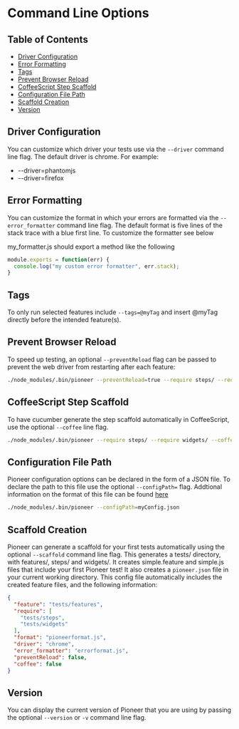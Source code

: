 Command Line Options
====================

## Table of Contents
* [Driver Configuration](#driver-configuration)
* [Error Formatting](#error-formatting)
* [Tags](#tags)
* [Prevent Browser Reload](#prevent-browser-reload)
* [CoffeeScript Step Scaffold](#coffeescript-step-scaffold)
* [Configuration File Path](#configuration-file-path)
* [Scaffold Creation](#scaffold)
* [Version](#version)

## Driver Configuration
You can customize which driver your tests use via the `--driver` command line flag. The default driver is chrome.
For example:
* --driver=phantomjs
* --driver=firefox

## Error Formatting
You can customize the format in which your errors are formatted via the `--error_formatter` command line flag. The default format is five lines of the stack trace with a blue first line. To customize the formatter see below

my_formatter.js should export a method like the following

```js
module.exports = function(err) {
  console.log("my custom error formatter", err.stack);
}
```

## Tags
To only run selected features include `--tags=@myTag` and insert @myTag directly before the intended feature(s).

## Prevent Browser Reload
To speed up testing, an optional `--preventReload` flag can be passed to prevent the web driver from restarting after each feature:
  ```bash
  ./node_modules/.bin/pioneer --preventReload=true --require steps/ --require widgets/
  ```

## CoffeeScript Step Scaffold
To have cucumber generate the step scaffold automatically in CoffeeScript, use the optional `--coffee` line flag.
```bash
./node_modules/.bin/pioneer --require steps/ --require widgets/ --coffee
```

## Configuration File Path
Pioneer configuration options can be declared in the form of a JSON file. To declare the path to this file use the optional `--configPath=` flag. Addtional information on the format of this file can be found [here](docs/config_file.md)
```bash
./node_modules/.bin/pioneer --configPath=myConfig.json
```

## Scaffold Creation
Pioneer can generate a scaffold for your first tests automatically using the optional `--scaffold` command line flag. This generates a tests/ directory, with features/, steps/ and widgets/. It creates simple.feature and simple.js files that include your first Pioneer test! It also creates a `pioneer.json` file in your current working directory. This config file automatically includes the created feature files, and the following information:
```json
{
  "feature": "tests/features",
  "require": [
    "tests/steps",
    "tests/widgets"
  ],
  "format": "pioneerformat.js",
  "driver": "chrome",
  "error_formatter": "errorformat.js",
  "preventReload": false,
  "coffee": false
}
```

## Version

You can display the current version of Pioneer that you are using by passing the optional `--version` or `-v` command line flag.
